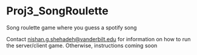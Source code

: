 # Proj3_SongRoulette
Song roulette game where you guess a spotify song

Contact nishan.g.shehadeh@vanderbilt.edu for information on how to run the server/client game. Otherwise, instructions coming soon
